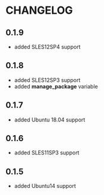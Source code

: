 # CHANGELOG

## 0.1.9

* added SLES12SP4 support

## 0.1.8

* added SLES12SP3 support
* added **manage_package** variable

## 0.1.7

* added Ubuntu 18.04 support

## 0.1.6

* added SLES11SP3 support

## 0.1.5

* added Ubuntu14 support
